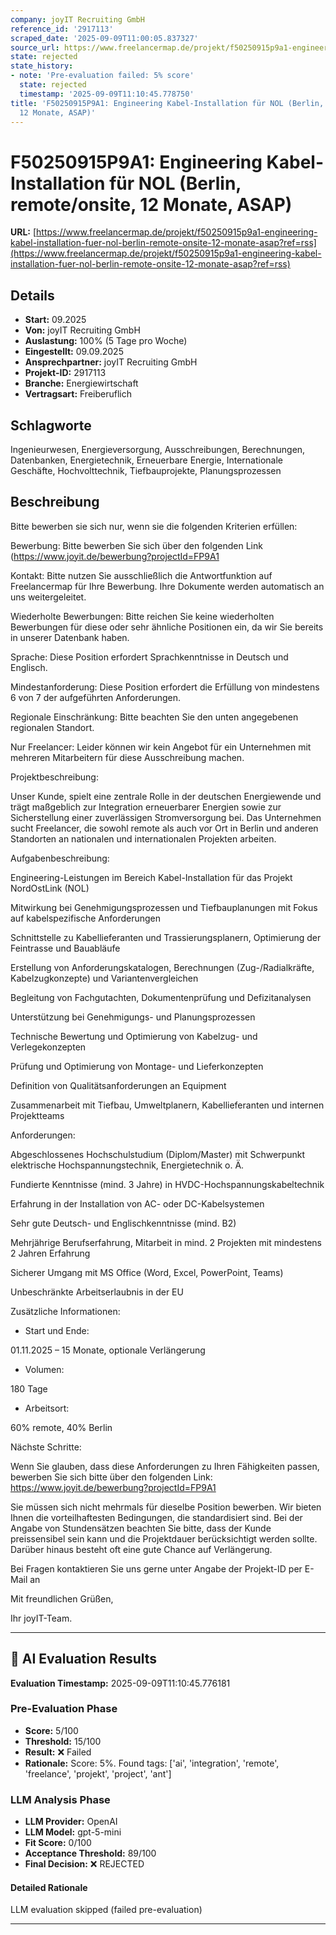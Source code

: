 ```yaml
---
company: joyIT Recruiting GmbH
reference_id: '2917113'
scraped_date: '2025-09-09T11:00:05.837327'
source_url: https://www.freelancermap.de/projekt/f50250915p9a1-engineering-kabel-installation-fuer-nol-berlin-remote-onsite-12-monate-asap?ref=rss
state: rejected
state_history:
- note: 'Pre-evaluation failed: 5% score'
  state: rejected
  timestamp: '2025-09-09T11:10:45.778750'
title: 'F50250915P9A1: Engineering Kabel-Installation für NOL (Berlin, remote/onsite,
  12 Monate, ASAP)'
---
```



# F50250915P9A1: Engineering Kabel-Installation für NOL (Berlin, remote/onsite, 12 Monate, ASAP)
**URL:** [https://www.freelancermap.de/projekt/f50250915p9a1-engineering-kabel-installation-fuer-nol-berlin-remote-onsite-12-monate-asap?ref=rss](https://www.freelancermap.de/projekt/f50250915p9a1-engineering-kabel-installation-fuer-nol-berlin-remote-onsite-12-monate-asap?ref=rss)
## Details
- **Start:** 09.2025
- **Von:** joyIT Recruiting GmbH
- **Auslastung:** 100% (5 Tage pro Woche)
- **Eingestellt:** 09.09.2025
- **Ansprechpartner:** joyIT Recruiting GmbH
- **Projekt-ID:** 2917113
- **Branche:** Energiewirtschaft
- **Vertragsart:** Freiberuflich

## Schlagworte
Ingenieurwesen, Energieversorgung, Ausschreibungen, Berechnungen, Datenbanken, Energietechnik, Erneuerbare Energie, Internationale Geschäfte, Hochvolttechnik, Tiefbauprojekte, Planungsprozessen

## Beschreibung
Bitte bewerben sie sich nur, wenn sie die folgenden Kriterien erfüllen:

Bewerbung: Bitte bewerben Sie sich über den folgenden Link (https://www.joyit.de/bewerbung?projectId=FP9A1

Kontakt: Bitte nutzen Sie ausschließlich die Antwortfunktion auf Freelancermap für Ihre Bewerbung. Ihre Dokumente werden automatisch an uns weitergeleitet.

Wiederholte Bewerbungen: Bitte reichen Sie keine wiederholten Bewerbungen für diese oder sehr ähnliche Positionen ein, da wir Sie bereits in unserer Datenbank haben.

Sprache: Diese Position erfordert Sprachkenntnisse in Deutsch und Englisch.

Mindestanforderung: Diese Position erfordert die Erfüllung von mindestens 6 von 7 der aufgeführten Anforderungen.

Regionale Einschränkung: Bitte beachten Sie den unten angegebenen regionalen Standort.

Nur Freelancer: Leider können wir kein Angebot für ein Unternehmen mit mehreren Mitarbeitern für diese Ausschreibung machen.

Projektbeschreibung:

Unser Kunde, spielt eine zentrale Rolle in der deutschen Energiewende und trägt maßgeblich zur Integration erneuerbarer Energien sowie zur Sicherstellung einer zuverlässigen Stromversorgung bei. Das Unternehmen sucht Freelancer, die sowohl remote als auch vor Ort in Berlin und anderen Standorten an nationalen und internationalen Projekten arbeiten.

Aufgabenbeschreibung:

Engineering-Leistungen im Bereich Kabel-Installation für das Projekt NordOstLink (NOL)

Mitwirkung bei Genehmigungsprozessen und Tiefbauplanungen mit Fokus auf kabelspezifische Anforderungen

Schnittstelle zu Kabellieferanten und Trassierungsplanern, Optimierung der Feintrasse und Bauabläufe

Erstellung von Anforderungskatalogen, Berechnungen (Zug-/Radialkräfte, Kabelzugkonzepte) und Variantenvergleichen

Begleitung von Fachgutachten, Dokumentenprüfung und Defizitanalysen

Unterstützung bei Genehmigungs- und Planungsprozessen

Technische Bewertung und Optimierung von Kabelzug- und Verlegekonzepten

Prüfung und Optimierung von Montage- und Lieferkonzepten

Definition von Qualitätsanforderungen an Equipment

Zusammenarbeit mit Tiefbau, Umweltplanern, Kabellieferanten und internen Projektteams

Anforderungen:

Abgeschlossenes Hochschulstudium (Diplom/Master) mit Schwerpunkt elektrische Hochspannungstechnik, Energietechnik o. Ä.

Fundierte Kenntnisse (mind. 3 Jahre) in HVDC-Hochspannungskabeltechnik

Erfahrung in der Installation von AC- oder DC-Kabelsystemen

Sehr gute Deutsch- und Englischkenntnisse (mind. B2)

Mehrjährige Berufserfahrung, Mitarbeit in mind. 2 Projekten mit mindestens 2 Jahren Erfahrung

Sicherer Umgang mit MS Office (Word, Excel, PowerPoint, Teams)

Unbeschränkte Arbeitserlaubnis in der EU

Zusätzliche Informationen:

- Start und Ende:

01.11.2025 – 15 Monate, optionale Verlängerung

- Volumen:

180 Tage

- Arbeitsort:

60% remote, 40% Berlin

Nächste Schritte:

Wenn Sie glauben, dass diese Anforderungen zu Ihren Fähigkeiten passen, bewerben Sie sich bitte über den folgenden Link: https://www.joyit.de/bewerbung?projectId=FP9A1

Sie müssen sich nicht mehrmals für dieselbe Position bewerben. Wir bieten Ihnen die vorteilhaftesten Bedingungen, die standardisiert sind. Bei der Angabe von Stundensätzen beachten Sie bitte, dass der Kunde preissensibel sein kann und die Projektdauer berücksichtigt werden sollte. Darüber hinaus besteht oft eine gute Chance auf Verlängerung.

Bei Fragen kontaktieren Sie uns gerne unter Angabe der Projekt-ID per E-Mail an

Mit freundlichen Grüßen,

Ihr joyIT-Team.

---

## 🤖 AI Evaluation Results

**Evaluation Timestamp:** 2025-09-09T11:10:45.776181

### Pre-Evaluation Phase
- **Score:** 5/100
- **Threshold:** 15/100
- **Result:** ❌ Failed
- **Rationale:** Score: 5%. Found tags: ['ai', 'integration', 'remote', 'freelance', 'projekt', 'project', 'ant']

### LLM Analysis Phase
- **LLM Provider:** OpenAI
- **LLM Model:** gpt-5-mini
- **Fit Score:** 0/100
- **Acceptance Threshold:** 89/100
- **Final Decision:** ❌ REJECTED

#### Detailed Rationale
LLM evaluation skipped (failed pre-evaluation)

---
